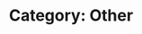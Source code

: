 ---
type: category
layout: archive
author_profile: true
permalink: /categories/other
taxonomy: Other
title: "Category: Other"
header:
  og_image: /assets/images/website_feature_image.png
  overlay_image: /assets/images/header-image-2.png
  caption: Copyright © Matthew Burruss
search: true
---